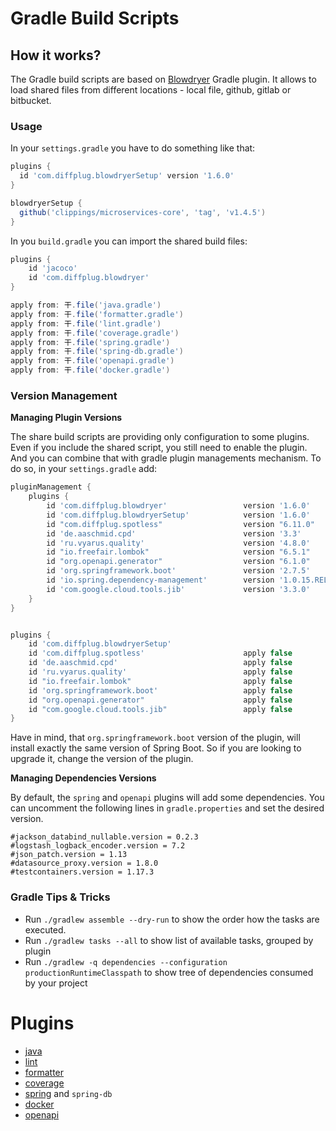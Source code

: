# Gradle Build Scripts

## How it works?
The Gradle build scripts are based on [Blowdryer](https://github.com/diffplug/blowdryer) 
Gradle plugin. It allows to load shared files from different locations - local file, github,
gitlab or bitbucket.

### Usage

In your `settings.gradle` you have to do something like that:
```gradle
plugins {
  id 'com.diffplug.blowdryerSetup' version '1.6.0'
}

blowdryerSetup {
  github('clippings/microservices-core', 'tag', 'v1.4.5')
}
```

In you `build.gradle` you can import the shared build files:
```gradle
plugins {
	id 'jacoco'
	id 'com.diffplug.blowdryer'
}

apply from: 干.file('java.gradle')
apply from: 干.file('formatter.gradle')
apply from: 干.file('lint.gradle')
apply from: 干.file('coverage.gradle')
apply from: 干.file('spring.gradle')
apply from: 干.file('spring-db.gradle')
apply from: 干.file('openapi.gradle')
apply from: 干.file('docker.gradle')
```

### Version Management

**Managing Plugin Versions**

The share build scripts are providing only configuration to some plugins. Even if you include the
shared script, you still need to enable the plugin. And you can combine that with gradle plugin
managements mechanism. To do so, in your `settings.gradle` add:
```groovy
pluginManagement {
	plugins {
		id 'com.diffplug.blowdryer'                 version '1.6.0'
		id 'com.diffplug.blowdryerSetup'            version '1.6.0'
		id "com.diffplug.spotless"                  version "6.11.0"
		id 'de.aaschmid.cpd'                        version '3.3'
		id 'ru.vyarus.quality'                      version '4.8.0'
		id "io.freefair.lombok"                     version "6.5.1"
		id "org.openapi.generator"                  version "6.1.0"
		id 'org.springframework.boot'               version '2.7.5'
		id 'io.spring.dependency-management'        version '1.0.15.RELEASE'
		id 'com.google.cloud.tools.jib'             version '3.3.0'
	}
}


plugins {
	id 'com.diffplug.blowdryerSetup'
	id 'com.diffplug.spotless'                      apply false
	id 'de.aaschmid.cpd'                            apply false
	id 'ru.vyarus.quality'                          apply false
	id "io.freefair.lombok"                         apply false
	id 'org.springframework.boot'                   apply false
	id "org.openapi.generator"                      apply false
	id "com.google.cloud.tools.jib"                 apply false
}
```

Have in mind, that `org.springframework.boot` version of the plugin, will install exactly the
same version of Spring Boot. So if you are looking to upgrade it, change the version of the plugin.

**Managing Dependencies Versions**

By default, the `spring` and `openapi` plugins will add some dependencies. You can uncomment the 
following lines in `gradle.properties` and set the desired version.
```properties
#jackson_databind_nullable.version = 0.2.3
#logstash_logback_encoder.version = 7.2
#json_patch.version = 1.13
#datasource_proxy.version = 1.8.0
#testcontainers.version = 1.17.3
```


### Gradle Tips & Tricks

* Run `./gradlew assemble --dry-run` to show the order how the tasks are executed.
* Run `./gradlew tasks --all` to show list of available tasks, grouped by plugin
* Run `./gradlew -q dependencies --configuration productionRuntimeClasspath` to show tree of
  dependencies consumed by your project


# Plugins

* [java](docs/java.md)
* [lint](docs/lint.md)
* [formatter](docs/formatter.md)
* [coverage](docs/coverage.md)
* [spring](docs/spring.md) and `spring-db`
* [docker](docs/docker.md)
* [openapi](docs/openapi.md)
